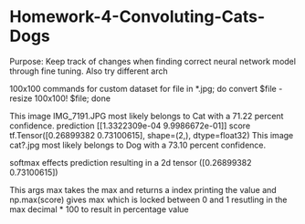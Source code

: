 # Homework-4-Convoluting-Cats-Dogs

Purpose:
Keep track of changes when finding correct neural network model through fine tuning.
Also try different arch 


100x100 commands for custom dataset 
for file in *.jpg; do convert $file -resize 100x100! $file; done



This image IMG_7191.JPG most likely belongs to Cat with a 71.22 percent confidence.
prediction [[1.3322309e-04 9.9986672e-01]]
score tf.Tensor([0.26899382 0.73100615], shape=(2,), dtype=float32)
This image cat?.jpg most likely belongs to Dog with a 73.10 percent confidence.

softmax effects prediction resulting in a 2d tensor  ([0.26899382 0.73100615])

This args max takes the max and returns a index printing the value and np.max(score) gives max which is locked between 0 and 1 resutling in the max decimal * 100 to result in percentage value
